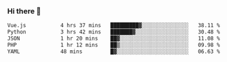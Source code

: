 ### Hi there 👋

<!--START_SECTION:waka-->

```txt
Vue.js           4 hrs 37 mins   █████████▓░░░░░░░░░░░░░░░   38.11 %
Python           3 hrs 42 mins   ███████▓░░░░░░░░░░░░░░░░░   30.48 %
JSON             1 hr 20 mins    ██▓░░░░░░░░░░░░░░░░░░░░░░   11.08 %
PHP              1 hr 12 mins    ██▒░░░░░░░░░░░░░░░░░░░░░░   09.98 %
YAML             48 mins         █▓░░░░░░░░░░░░░░░░░░░░░░░   06.63 %
```

<!--END_SECTION:waka-->

<!--
**Jonas-VanHaeken/Jonas-VanHaeken** is a ✨ _special_ ✨ repository because its `README.md` (this file) appears on your GitHub profile.

Here are some ideas to get you started:

- 🔭 I’m currently working on ...
- 🌱 I’m currently learning ...
- 👯 I’m looking to collaborate on ...
- 🤔 I’m looking for help with ...
- 💬 Ask me about ...
- 📫 How to reach me: ...
- 😄 Pronouns: ...
- ⚡ Fun fact: ...
-->
